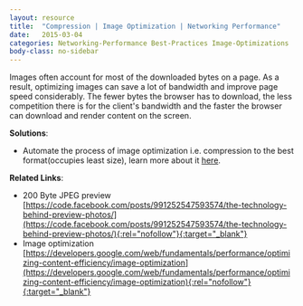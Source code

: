 ```yaml
---
layout: resource
title:  "Compression | Image Optimization | Networking Performance"
date:   2015-03-04
categories: Networking-Performance Best-Practices Image-Optimizations
body-class: no-sidebar
---
```


Images often account for most of the downloaded bytes on a page. As a result, optimizing images can save a lot of bandwidth and improve page speed considerably. The fewer bytes the browser has to download, the less competition there is for the client's bandwidth and the faster the browser can download and render content on the screen.

**Solutions**:

* Automate the process of image optimization i.e. compression to the best format(occupies least size), learn more about it [here](/networking-performance/tools/grunt/compression/).

**Related Links**:

* 200 Byte JPEG preview [https://code.facebook.com/posts/991252547593574/the-technology-behind-preview-photos/](https://code.facebook.com/posts/991252547593574/the-technology-behind-preview-photos/){:rel="nofollow"}{:target="_blank"}
* Image optimization [https://developers.google.com/web/fundamentals/performance/optimizing-content-efficiency/image-optimization](https://developers.google.com/web/fundamentals/performance/optimizing-content-efficiency/image-optimization){:rel="nofollow"}{:target="_blank"}